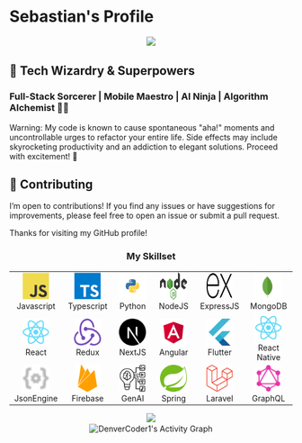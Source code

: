 # Sebastian's Profile
<p align="center">
    <img src="https://readme-typing-svg.demolab.com/?lines=6%2B%20years%20of%20coding%20experience;Eager%20to%20learn%20new%20techAlgorithm%20Alchemist;Highly-effective%20problem%20solver;Full-stack%20web%20and%20app%20developer;Experienced%20AI%20Enginener;&font=Fira%20Code&center=true&width=440&height=45&color=5cb4f7&vCenter=true&pause=1000&size=22" />
</p>

## 🚀 Tech Wizardry & Superpowers

### <b>Full-Stack Sorcerer | Mobile Maestro | AI Ninja | Algorithm Alchemist</b> 🧙‍♂️

<!-- - 💻 Front-end virtuoso: JavaScript/TypeScript guru, React/Vue.js maestro, UI framework artist
- 🔧 Back-end architect: Node.js/PHP/Python polyglot, database whisperer, cloud deployment demigod
- 📱 Mobile magician: Flutter and React Native are my wands. Cross-platform? I do it in my sleep!
- 🤖 AI innovator: LLM fine-tuning virtuoso, LangChain engineer, OpenAI API whisperer
- 🧠 Algorithm alchemist: Turning O(n²) into O(log n) faster than you can say "optimization"
- 🔄 Git sorcerer: Version control so smooth, it makes time travel look amateur
- 🛡️ Security sentinel: Crafting systems Fort Knox wishes it had -->

Warning: My code is known to cause spontaneous "aha!" moments and uncontrollable urges to refactor your entire life. Side effects may include skyrocketing productivity and an addiction to elegant solutions. Proceed with excitement! 🎉
  
## 🤝 Contributing

I’m open to contributions! If you find any issues or have suggestions for improvements, please feel free to open an issue or submit a pull request. 

Thanks for visiting my GitHub profile!

<h3 align="center">My Skillset</h3>
<div align="center">
    <table align="center">
    <tr>
      <td align="center" width="96">
        <a href="https://developer.mozilla.org/en-US/docs/Web/JavaScript">
          <img src="./img/javascript.svg" width="48" height="48" alt="JavaScript" />
        </a>
        <br>Javascript
      </td>
      <td align="center" width="96">
        <a href="https://www.typescriptlang.org/">
          <img src="./img/typescript.svg" width="48" height="48" alt="TypeScript" />
        </a>
        <br>Typescript
      </td>    
      <td align="center" width="96">
        <a href="https://www.python.org/">
          <img src="./img/python.svg" width="48" height="48" alt="Python" />
        </a>
        <br>Python
      </td>
      <td align="center" width="96">
        <a href="https://nodejs.org/en">
          <img src="./img/nodejs.svg" width="48" height="48" alt="NodeJS" />
        </a>
        <br>NodeJS
      </td>
      <td align="center" width="96">
        <a href="https://expressjs.com/">
          <img src="./img/expressjs.svg" width="48" height="48" alt="ExpressJS" />
        </a>
        <br>ExpressJS
      </td>
      <td align="center" width="96">
        <a href="https://www.mongodb.com/">
          <img src="./img/mongodb.svg" width="48" height="48" alt="MongoDB" />
        </a>
        <br>MongoDB
      </td>
    </tr>
    <tr>
      <td align="center" width="96">
        <a href="https://react.dev/">
          <img src="./img/react.svg" width="48" height="48" alt="React" />
        </a>
        <br>React
      </td>
      <td align="center" width="96">
        <a href="https://redux.js.org/">
          <img src="./img/redux.svg" width="48" height="48" alt="Redux" />
        </a>
        <br>Redux
      </td>
      <td align="center" width="96">
        <a href="https://nextjs.org/">
          <img src="./img/nextjs.svg" width="48" height="48" alt="NextJS" />
        </a>
        <br>NextJS
      </td>    
      <td align="center" width="96">
        <a href="https://angular.org/">
          <img src="./img/angular.svg" width="48" height="48" alt="Angular" />
        </a>
        <br>Angular
      </td>
      <td align="center" width="96">
        <a href="https://pub.dev/">
          <img src="./img/flutter.svg" width="48" height="48" alt="Flutter" />
        </a>
        <br>Flutter
      </td>
      <td align="center" width="96">
        <a href="https://reactnative.dev/">
          <img src="./img/react.svg" width="48" height="48" alt="React Native" />
        </a>
        <br>React Native
      </td>
    </tr>
    <tr>        
      <td align="center" width="96">
        <a href="https://www.npmjs.com/package/json-rules-engine">
          <img src="./img/json-engine.svg" width="48" height="48" alt="JsonEngine" />
        </a>
        <br>JsonEngine
      </td>
      <td align="center" width="96">
        <a href="https://console.firebase/">
          <img src="./img/firebase.svg" width="48" height="48" alt="Firebase" />
        </a>
        <br>Firebase
      </td>
      <td align="center" width="96">
        <a href="https://ai.google/discover/generativeai/">
          <img src="./img/gen-ai.svg" width="48" height="48" alt="GenAI" />
        </a>
        <br>GenAI
      </td>
      <td align="center" width="96">
        <a href="https://spring.io/">
          <img src="./img/spring.svg" width="48" height="48" alt="Spring" />
        </a>
        <br>Spring
      </td>
      <td align="center" width="96">
        <a href="https://laravel.com/">
          <img src="./img/laravel.svg" width="48" height="48" alt="Laravel" />
        </a>
        <br>Laravel
      </td>
      <td align="center" width="96">
        <a href="https://graphql.org/">
          <img src="./img/graphql.svg" width="48" height="48" alt="GraphQL" />
        </a>
        <br>GraphQL
      </td>
    </tr>
  </table>
   <p align="center">
    <!-- <img height="50%" width="auto" src ="https://github-readme-stats.vercel.app/api?username=sebastian0820&show_icons=true&count_private=true&theme=darcula&hide_border=true&hide=issues,contribs&bg_color=00000000">
    <img height="50%" width="auto" src ="https://github-readme-stats.vercel.app/api/top-langs/?username=sebastian0820&layout=compact&hide_border=true&theme=darcula&bg_color=00000000&langs_count=6&hide=jupyter%20notebook,tex,css,php&exclude_repo=Pacman-AI"> -->
    <img src ="https://github-readme-streak-stats.herokuapp.com?user=sebastian0820&theme=darcula&hide_border=true&background=FFFFFF00">
    <br/>
    <img alt="DenverCoder1's Activity Graph" src="https://github-readme-activity-graph.vercel.app/graph/?username=sebastian0820&bg_color=1F222E&color=F8D866&line=F85D7F&point=FFFFFF&hide_border=true" />
  </p>
</div>
